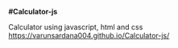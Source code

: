 <b>#Calculator-js</b>

Calculator using javascript, html and css<br>
https://varunsardana004.github.io/Calculator-js/
